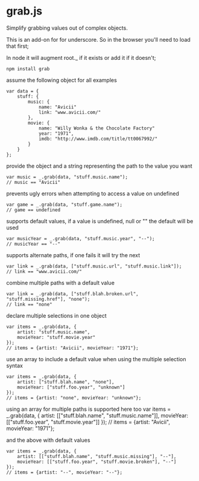 grab.js
=======

Simplify grabbing values out of complex objects.

This is an add-on for for underscore. So in the browser you'll need to load that first;

In node it will augment root._ if it exists or add it if it doesn't;

	npm install grab

assume the following object for all examples

	var data = {
		stuff: {
			music: {
				name: "Avicii"
				link: "www.avicii.com/"
			},
			movie: {
				name: "Willy Wonka & the Chocolate Factory"
				year: "1971",
				imdb: "http://www.imdb.com/title/tt0067992/"
			}
		}
	};


provide the object and a string representing the path to the value you want

	var music = _.grab(data, "stuff.music.name");
	// music == "Avicii"


prevents ugly errors when attempting to access a value on undefined

	var game = _.grab(data, "stuff.game.name");
	// game == undefined


supports default values, if a value is undefined, null or "" the default will be used

	var musicYear = _.grab(data, "stuff.music.year", "--");
	// musicYear == "--"


supports alternate paths, if one fails it will try the next

	var link = _.grab(data, ["stuff.music.url", "stuff.music.link"]);
	// link == "www.avicii.com/"


combine multiple paths with a default value

	var link = _.grab(data, ["stuff.blah.broken.url", "stuff.missing.href"], "none");
	// link == "none"


declare multiple selections in one object

	var items = _.grab(data, {
		artist: "stuff.music.name",
		movieYear: "stuff.movie.year"
	});
	// items = {artist: "Avicii", movieYear: "1971"};


use an array to include a default value when using the multiple selection syntax

	var items = _.grab(data, {
		artist: ["stuff.blah.name", "none"],
		movieYear: ["stuff.foo.year", "unknown"]
	});
	// items = {artist: "none", movieYear: "unknown"};


using an array for multiple paths is supported here too
	var items = _.grab(data, {
		artist: [["stuff.blah.name", "stuff.music.name"]],
		movieYear: [["stuff.foo.year", "stuff.movie.year"]]
	});
	// items = {artist: "Avicii", movieYear: "1971"};


and the above with default values

	var items = _.grab(data, {
		artist: [["stuff.blah.name", "stuff.music.missing"], "--"],
		movieYear: [["stuff.foo.year", "stuff.movie.broken"], "--"]
	});
	// items = {artist: "--", movieYear: "--"};